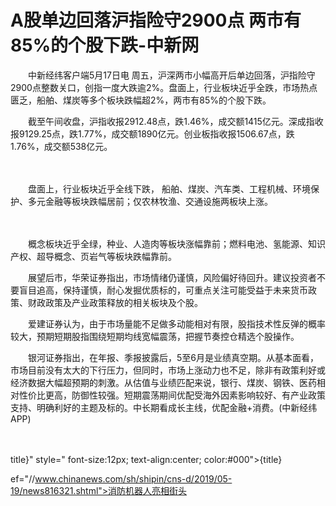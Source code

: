 # A股单边回落沪指险守2900点 两市有85%的个股下跌-中新网

　　中新经纬客户端5月17日电 周五，沪深两市小幅高开后单边回落，沪指险守2900点整数关口，创指一度大跌逾2%。盘面上，行业板块近乎全跌，市场热点匮乏，船舶、煤炭等多个板块跌幅超2%，两市有85%的个股下跌。

　　截至午间收盘，沪指收报2912.48点，跌1.46%，成交额1415亿元。深成指收报9129.25点，跌1.77%，成交额1890亿元。创业板指收报1506.67点，跌1.76%，成交额538亿元。

　　

　　盘面上，行业板块近乎全线下跌， 船舶、煤炭、汽车类、工程机械、环境保护、多元金融等板块跌幅居前；仅农林牧渔、交通设施两板块上涨。

　　

　　概念板块近乎全绿，种业、人造肉等板块涨幅靠前；燃料电池、氢能源、知识产权、超导概念、页岩气等板块跌幅靠前。

　　展望后市，华荣证券指出，市场情绪仍谨慎，风险偏好待回升。建议投资者不要盲目追高，保持谨慎，耐心发掘优质标的，可重点关注可能受益于未来货币政策、财政政策及产业政策释放的相关板块及个股。

　　爱建证券认为，由于市场量能不足做多动能相对有限，股指技术性反弹的概率较大，预期短期股指围绕短期均线宽幅震荡，把握节奏控仓精选个股操作。

　　银河证券指出，在年报、季报披露后，5至6月是业绩真空期。从基本面看，市场目前没有太大的下行压力，但同时，市场上涨动力也不足，除非有政策利好或经济数据大幅超预期的刺激。从估值与业绩匹配来说，银行、煤炭、钢铁、医药相对性价比更高，防御性较强。短期震荡期间优配受海外因素影响较好、有产业政策支持、明确利好的主题及标的。中长期看成长主线，优配金融+消费。(中新经纬APP)

　　

title}" style=" font-size:12px; text-align:center; color:#000">{title}

ef="//www.chinanews.com/sh/shipin/cns-d/2019/05-19/news816321.shtml">消防机器人亮相街头
